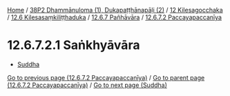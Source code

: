 
[Home](/) / [38P2 Dhammānuloma (1), Dukapaṭṭhānapāḷi (2)](../../../...md) / [12 Kilesagocchaka](../../...md) / [12.6 Kilesasaṃkiliṭṭhaduka](../...md) / [12.6.7 Pañhāvāra](...md) / [12.6.7.2 Paccayapaccanīya](../38P2/12/12.6/12.6.7/12.6.7.2.md)

# 12.6.7.2.1 Saṅkhyāvāra

* [Suddha](12.6.7.2.1/Suddha.md)

[Go to previous page (12.6.7.2 Paccayapaccanīya)](../38P2/12/12.6/12.6.7/12.6.7.2.md) / [Go to parent page (12.6.7.2 Paccayapaccanīya)](../38P2/12/12.6/12.6.7/12.6.7.2.md) / [Go to next page (Suddha)](12.6.7.2.1/Suddha.md)


